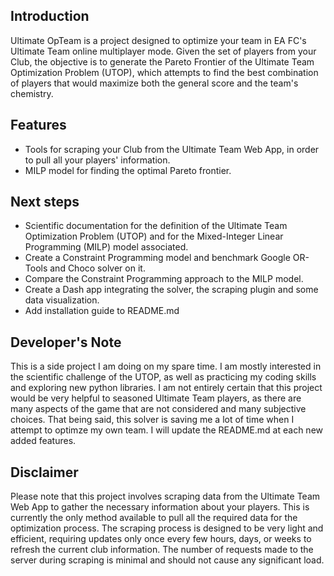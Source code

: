 ## Introduction

Ultimate OpTeam is a project designed to optimize your team in EA FC's Ultimate Team online
multiplayer mode. Given the set of players from your Club, the objective is to generate the Pareto
Frontier of the Ultimate Team Optimization Problem (UTOP), which attempts to find the best
combination of players that would maximize both the general score and the team's chemistry.

## Features

- Tools for scraping your Club from the Ultimate Team Web App, in order to pull all your players'
  information.
- MILP model for finding the optimal Pareto frontier.

## Next steps

- Scientific documentation for the definition of the Ultimate Team Optimization Problem (UTOP) and
  for the Mixed-Integer Linear Programming (MILP) model associated.
- Create a Constraint Programming model and benchmark Google OR-Tools and Choco solver on it.
- Compare the Constraint Programming approach to the MILP model.
- Create a Dash app integrating the solver, the scraping plugin and some data visualization.
- Add installation guide to README.md

## Developer's Note
This is a side project I am doing on my spare time. I am mostly interested in the scientific
challenge of the UTOP, as well as practicing my coding skills and exploring new python libraries. I
am not entirely certain that this project would be very helpful to seasoned Ultimate Team players,
as there are many aspects of the game that are not considered and many subjective choices. That
being said, this solver is saving me a lot of time when I attempt to optimze my own team. I will
update the README.md at each new added features.

## Disclaimer
Please note that this project involves scraping data from the Ultimate Team Web App to gather the
necessary information about your players. This is currently the only method available to pull all
the required data for the optimization process. The scraping process is designed to be very light
and efficient, requiring updates only once every few hours, days, or weeks to refresh the current
club information. The number of requests made to the server during scraping is minimal and should
not cause any significant load.
